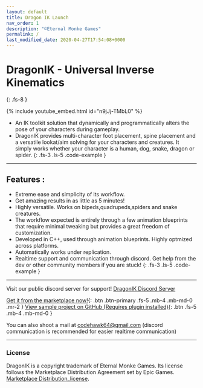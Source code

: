 ```yaml
---
layout: default
title: Dragon IK Launch
nav_order: 1
description: "©Eternal Monke Games"
permalink: /
last_modified_date: 2020-04-27T17:54:08+0000
---
```



<!DOCTYPE html>
<meta charset="utf-8">
<title>Redirecting to the new documentation link at https://dragonik.eternalmonke.com/ in 5 seconds.</title>
<meta http-equiv="refresh" content="5; URL=https://dragonik.eternalmonke.com/">
<link rel="canonical" href="https://dragonik.eternalmonke.com/">


# DragonIK - Universal Inverse Kinematics
{: .fs-8 }

{% include youtube_embed.html id="n9jJj-TMbL0" %}

- An IK toolkit solution that dynamically and programmatically alters the pose of your characters during gameplay.
- DragonIK provides multi-character foot placement, spine placement and a versatile lookat/aim solving for your characters and creatures. It simply works whether your character
is a human, dog, snake, dragon or spider.
{: .fs-3 .ls-5 .code-example }

---

## Features :

* Extreme ease and simplicity of its workflow.
* Get amazing results in as little as 5 minutes!
* Highly versatile. Works on bipeds,quadrupeds,spiders and snake creatures.
* The workflow expected is entirely through a few animation blueprints that require minimal tweaking but provides a great freedom of customization.
* Developed in C++, used through animation blueprints. Highly optmized across platforms.
* Automatically works under replication.
* Realtime support and communication through discord. Get help from the dev or other community members if you are stuck!
{: .fs-3 .ls-5 .code-example }


---

Visit our public discord server for support!
[DragonIK Discord Server](https://discord.gg/XdBWW2U)


[Get it from the marketplace now!](https://www.unrealengine.com/marketplace/en-US/product/dragon-ik-animal-inverse-kinematics){: .btn .btn-primary .fs-5 .mb-4 .mb-md-0 .mr-2 } [View sample project on GitHub (Requires plugin installed)](https://github.com/codehawk64/DragonIK-ExampleProject){: .btn .fs-5 .mb-4 .mb-md-0 }


You can also shoot a mail at codehawk64@gmail.com (discord communication is recommended for easier realtime communication)

---


### License

DragonIK is a copyright trademark of Eternal Monke Games. Its license follows the Marketplace Distribution Agreement set by Epic Games.
[Marketplace Distribution_license](https://www.unrealengine.com/en-US/marketplace-distribution-agreement).
